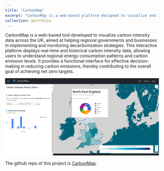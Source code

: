 ```yaml
---
title: "CarbonMap"
excerpt: "CarbonMap is a web-based platform designed to visualize and interpret the carbon intensity data of different regions in the UK.<br/><img src='/images/CarbonMap.png'>"
collection: portfolio
---
```


CarbonMap is a web-based tool developed to visualize carbon intensity data across the UK, aimed at helping regional governments and businesses in implementing and monitoring decarbonization strategies. This interactive platform displays real-time and historical carbon intensity data, allowing users to understand regional energy consumption patterns and carbon emission levels. It provides a functional interface for effective decision-making in reducing carbon emissions, thereby contributing to the overall goal of achieving net zero targets.

<img src='/images/CarbonMap_Figure1.png' alt="rendering">

The github repo of this project is [CarbonMap](https://github.com/YikunLi9/CarbonMap).
